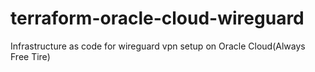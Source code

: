 # terraform-oracle-cloud-wireguard
Infrastructure as code for wireguard vpn setup on Oracle Cloud(Always Free Tire)
